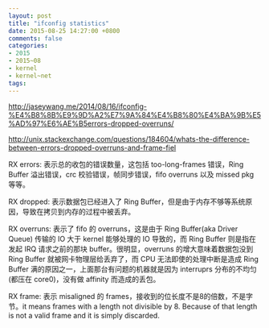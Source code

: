 ```yaml
---
layout: post
title: "ifconfig statistics"
date: 2015-08-25 14:27:00 +0800
comments: false
categories:
- 2015
- 2015~08
- kernel
- kernel~net
tags:
---
```


http://jaseywang.me/2014/08/16/ifconfig-%E4%B8%8B%E9%9D%A2%E7%9A%84%E4%B8%80%E4%BA%9B%E5%AD%97%E6%AE%B5errors-dropped-overruns/

http://unix.stackexchange.com/questions/184604/whats-the-difference-between-errors-dropped-overruns-and-frame-fiel

RX errors: 表示总的收包的错误数量，这包括 too-long-frames 错误，Ring Buffer 溢出错误，crc 校验错误，帧同步错误，fifo overruns 以及 missed pkg 等等。

RX dropped: 表示数据包已经进入了 Ring Buffer，但是由于内存不够等系统原因，导致在拷贝到内存的过程中被丢弃。

RX overruns: 表示了 fifo 的 overruns，这是由于 Ring Buffer(aka Driver Queue) 传输的 IO 大于 kernel 能够处理的 IO 导致的，而 Ring Buffer 则是指在发起 IRQ 请求之前的那块 buffer。很明显，overruns 的增大意味着数据包没到 Ring Buffer 就被网卡物理层给丢弃了，而 CPU 无法即使的处理中断是造成 Ring Buffer 满的原因之一，上面那台有问题的机器就是因为 interruprs 分布的不均匀(都压在 core0)，没有做 affinity 而造成的丢包。

RX frame: 表示 misaligned 的 frames，接收到的位长度不是8的倍数，不是字节。it means frames with a length not divisible by 8. Because of that length is not a valid frame and it is simply discarded.
